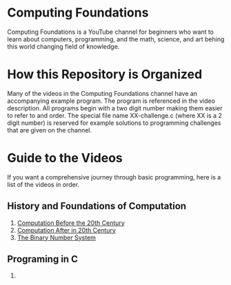 # Computing Foundations
Computing Foundations is a YouTube channel for beginners who want to learn about computers, programming, and the math, science, and art behing this world changing field of knowledge. 

# How this Repository is Organized
Many of the videos in the Computing Foundations channel have an accompanying example program. The program is referenced in the video description. All programs begin with a two digit number making them easier to refer to and order. The special file name XX-challenge.c (where XX is a 2 digit number) is reserved for example solutions to programming challenges that are given on the channel. 

# Guide to the Videos
If you want a comprehensive journey through basic programming, here is a list of the videos in order. 

## History and Foundations of Computation

  1. [Computation Before the 20th Century](https://www.youtube.com/watch?v=RHjyzlwFDT0&t=582s)
  2. [Computation After in 20th Century](https://www.youtube.com/watch?v=2xFPxYGf3gQ&t=126s)
  3. [The Binary Number System](https://www.youtube.com/watch?v=NFqy8ZZ7iKc&t=10s)

## Programing in C 

  1. 
